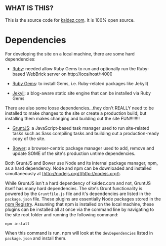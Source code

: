 ## WHAT IS THIS?

This is the source code for [kaidez.com](http://kaidez/com). It is 100% open source.

# Dependencies

For developing the site on a local machine, there are some hard dependencies:

* [Ruby](https://www.ruby-lang.org/en/): needed allow Ruby Gems to run and optionally run the Ruby-based WebBrick server on http://localhost/:4000

* [Ruby Gems](http://rubygems.org/): to install Gems, i.e. Ruby-related packages like Jekyll)

* [Jekyll](http://jekyllrb.com/): a blog-aware static site engine that can be installed via Ruby Gems

There are also some loose dependencies...they don't REALLY need to be installed to make changes to the site or create a production build, but installing them makes changing and building out the site FUN!!!!!!!!

* [GruntJS](http://gruntjs.com/): a JavaScript-based task manager used to run site-related tasks such as Sass compiling tasks and building out a production-ready copy of the site.

* [Bower](http://bower.io/): a browser-centric package manager used to add, remove and update SOME of the site's production untime dependencies.

Both GruntJS and Bower use Node and its internal package manager, npm, as a hard dependency.  Node and npm can be downloaded and installed simultaneously at [http://nodejs.org/](http://nodejs.org/).

While GruntJS isn't a hard dependency of kaidez.com and not, GruntJS itself has many hard dependencies.  The site's Grunt functionality is powered by the `Gruntfile.js` file and it's dependencies are listed in the `package.json` file. These plugins are essentially Node packages stored in the [npm Registry](https://npmjs.org/). Assuming that npm is installed on the local machine, these plugins can be installed all at once via the command line by navigating to the site root folder and running the following command:

    npm install

When this command is run, npm will look at the `devDependencies` listed in `package.json` and install them.